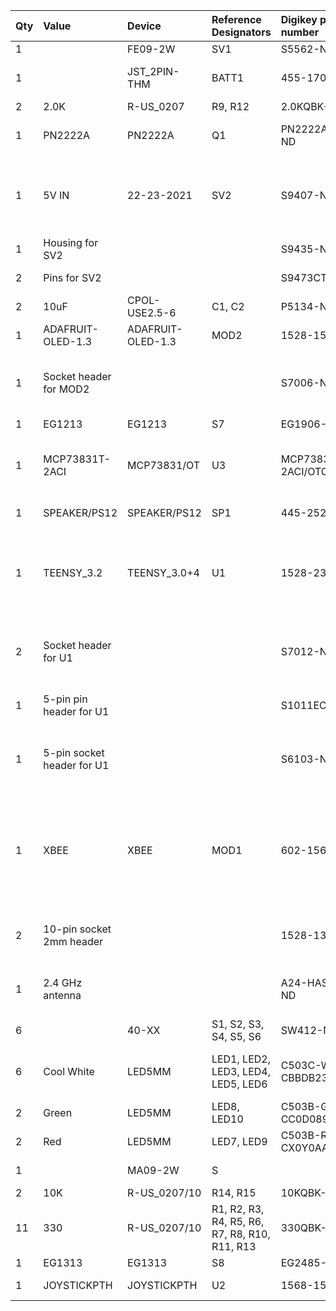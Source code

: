 **Qty**|**Value**|**Device**|**Reference Designators**|**Digikey part number**|**Other source**|**Notes**
:-----|:-----|:-----|:-----|:-----|:-----|:-----
1| |FE09-2W|SV1|S5562-ND| | 
1| |JST\_2PIN-THM|BATT1|455-1704-ND| |Only needed if you're using a LiPo battery
2|2.0K|R-US\_0207|R9, R12|2.0KQBK-ND| | 
1|PN2222A|PN2222A|Q1|PN2222AD26ZCT-ND| |Can also be a 2N3904 if you have that
1|5V IN|22-23-2021|SV2|S9407-ND| |You can also just solder wires to this. Not needed if using a LiPo battery.
1|Housing for SV2| | |S9435-ND| |Only needed for SV2
2|Pins for SV2| | |S9473CT-ND| |Only needed for SV2
2|10uF|CPOL-USE2.5-6|C1, C2|P5134-ND| | 
1|ADAFRUIT-OLED-1.3|ADAFRUIT-OLED-1.3|MOD2|1528-1512-ND|[Adafruit link](https://www.adafruit.com/product/938)|Includes 8-pin pin header
1|Socket header for MOD2| | |S7006-ND| |Also can get a longer header, cut in pieces, and use for this and U1
1|EG1213|EG1213|S7|EG1906-ND| | 
1|MCP73831T-2ACI|MCP73831/OT|U3|MCP73831T-2ACI/OTCT-ND| |Only needed if you want to charge the battery with the board
1|SPEAKER/PS12|SPEAKER/PS12|SP1|445-2525-1-ND|[Adafruit link](https://www.adafruit.com/product/160)| 
1|TEENSY\_3.2|TEENSY\_3.0+4|U1|1528-2385-ND|[Adafruit link](https://www.adafruit.com/product/2756) or [PJRC link](https://www.pjrc.com/store/teensy32.html)|Needs to be a Teensy 3.2 - 3.3V regulator on earlier versions isn't powerful enough
2|Socket header for U1| | |S7012-ND| |Also can get a longer header, cut in pieces, and use for this and MOD2
1|5-pin pin header for U1| | |S1011EC-05-ND| |Also can cut a piece of a longer header
1|5-pin socket header for U1| | |S6103-ND| |Also can get a longer header, cut in pieces, and use for this and MOD2
1|XBEE|XBEE|MOD1|602-1560-ND|[Adafruit link](https://www.adafruit.com/product/968)|Also needs 2 10-pin 2mm headers and an antenna (below). For more range, use 602-1558-ND instead
2|10-pin socket 2mm header| | |1528-1392-ND|[Adafruit link](https://www.adafruit.com/product/366)|For Xbee. Come as a pair - only order one pair!
1|2.4 GHz antenna| | |A24-HASM-450-ND|[Adafruit link](https://www.adafruit.com/product/944)|For Xbee. Only needed if using the RP-SMA Xbee
6| |40-XX|S1, S2, S3, S4, S5, S6|SW412-ND| | 
6|Cool White|LED5MM|LED1, LED2, LED3, LED4, LED5, LED6|C503C-WAN-CBBDB231-ND| |Alternative: C503C-ACN-CYCZA342CT-ND (Amber)
2|Green|LED5MM|LED8, LED10|C503B-GAN-CC0D0891-ND| |
2|Red|LED5MM|LED7, LED9|C503B-RCN-CX0Y0AA1-ND| |
1| |MA09-2W|S| |S2112EC-09-ND| | 
2|10K|R-US\_0207/10|R14, R15|10KQBK-ND| | 
11|330|R-US\_0207/10|R1, R2, R3, R4, R5, R6, R7, R8, R10, R11, R13|330QBK-ND| | 
1|EG1313|EG1313|S8|EG2485-ND| | 
1|JOYSTICKPTH|JOYSTICKPTH|U2|1568-1526-ND|[Sparkfun link](https://www.sparkfun.com/products/9032)|